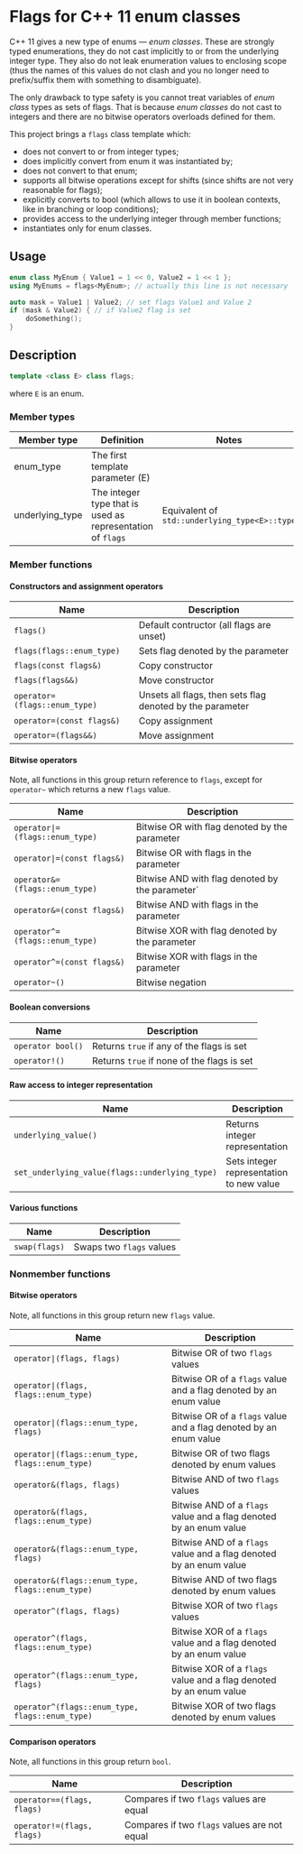 # Flags for C++ 11 enum classes

C++ 11 gives a new type of enums — *enum classes*.
These are strongly typed enumerations, they do not cast implicitly to or from
the underlying integer type. They also do not leak enumeration values to
enclosing scope (thus the names of this values do not clash and you no longer
need to prefix/suffix them with something to disambiguate).

The only drawback to type safety is you cannot treat variables of *enum class*
types as sets of flags. That is because *enum classes* do not cast to integers
and there are no bitwise operators overloads defined for them.

This project brings a `flags` class template which:
* does not convert to or from integer types;
* does implicitly convert from enum it was instantiated by;
* does not convert to that enum;
* supports all bitwise operations except for shifts (since shifts are not very
  reasonable for flags);
* explicitly converts to bool (which allows to use it in boolean contexts, like
  in branching or loop conditions);
* provides access to the underlying integer through member functions;
* instantiates only for enum classes.

## Usage
``` c++
enum class MyEnum { Value1 = 1 << 0, Value2 = 1 << 1 };
using MyEnums = flags<MyEnum>; // actually this line is not necessary

auto mask = Value1 | Value2; // set flags Value1 and Value 2
if (mask & Value2) { // if Value2 flag is set
    doSomething();
}
```

## Description
``` c++
template <class E> class flags;
```
where `E` is an enum.

### Member types
Member type    |Definition                                                |Notes
---------------|----------------------------------------------------------|---------------------------------------------
enum_type      |The first template parameter (E)                          |
underlying_type|The integer type that is used as representation of `flags`|Equivalent of `std::underlying_type<E>::type`

### Member functions

#### Constructors and assignment operators
Name                         |Description
-----------------------------|-----------
`flags()`                    |Default contructor (all flags are unset)
`flags(flags::enum_type)`    |Sets flag denoted by the parameter
`flags(const flags&)`        |Copy constructor
`flags(flags&&)`             |Move constructor
`operator=(flags::enum_type)`|Unsets all flags, then sets flag denoted by the parameter
`operator=(const flags&)`    |Copy assignment
`operator=(flags&&)`         |Move assignment

#### Bitwise operators
Note, all functions in this group return reference to `flags`, except for
`operator~` which returns a new `flags` value.

Name                                          |Description
----------------------------------------------|-----------
<code>operator&#124;=(flags::enum_type)</code>|Bitwise OR with flag denoted by the parameter
<code>operator&#124;=(const flags&)</code>    |Bitwise OR with flags in the parameter
`operator&=(flags::enum_type)`                |Bitwise AND with flag denoted by the parameter`
`operator&=(const flags&)`                    |Bitwise AND with flags in the parameter
`operator^=(flags::enum_type)`                |Bitwise XOR with flag denoted by the parameter
`operator^=(const flags&)`                    |Bitwise XOR with flags in the parameter
`operator~()`                                 |Bitwise negation

#### Boolean conversions
Name             |Description
-----------------|-----------
`operator bool()`|Returns `true` if any of the flags is set
`operator!()`    |Returns `true` if none of the flags is set

#### Raw access to integer representation
Name                                          |Description
----------------------------------------------|-----------
`underlying_value()`                          |Returns integer representation
`set_underlying_value(flags::underlying_type)`|Sets integer representation to new value

#### Various functions
Name         |Description
-------------|-----------
`swap(flags)`|Swaps two `flags` values

### Nonmember functions

#### Bitwise operators

Note, all functions in this group return new `flags` value.

Name                                                           |Description
---------------------------------------------------------------|-----------
<code>operator&#124;(flags, flags)</code>                      |Bitwise OR of two `flags` values
<code>operator&#124;(flags, flags::enum_type)</code>           |Bitwise OR of a `flags` value and a flag denoted by an enum value
<code>operator&#124;(flags::enum_type, flags)</code>           |Bitwise OR of a `flags` value and a flag denoted by an enum value
<code>operator&#124;(flags::enum_type, flags::enum_type)</code>|Bitwise OR of two flags denoted by enum values
`operator&(flags, flags)`                                      |Bitwise AND of two `flags` values
`operator&(flags, flags::enum_type)`                           |Bitwise AND of a `flags` value and a flag denoted by an enum value
`operator&(flags::enum_type, flags)`                           |Bitwise AND of a `flags` value and a flag denoted by an enum value
`operator&(flags::enum_type, flags::enum_type)`                |Bitwise AND of two flags denoted by enum values
`operator^(flags, flags)`                                      |Bitwise XOR of two `flags` values
`operator^(flags, flags::enum_type)`                           |Bitwise XOR of a `flags` value and a flag denoted by an enum value
`operator^(flags::enum_type, flags)`                           |Bitwise XOR of a `flags` value and a flag denoted by an enum value
`operator^(flags::enum_type, flags::enum_type)`                |Bitwise XOR of two flags denoted by enum values

#### Comparison operators
Note, all functions in this group return `bool`.

Name                      |Description
--------------------------|-----------
`operator==(flags, flags)`|Compares if two `flags` values are equal
`operator!=(flags, flags)`|Compares if two `flags` values are not equal
